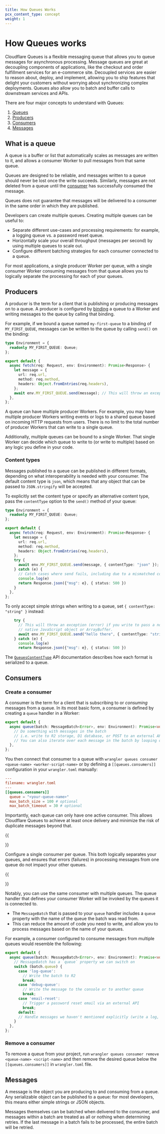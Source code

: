 ```yaml
---
title: How Queues Works
pcx_content_type: concept
weight: 1
---
```


# How Queues works

Cloudflare Queues is a flexible messaging queue that allows you to queue messages for asynchronous processing. Message queues are great at decoupling components of applications, like the checkout and order fulfillment services for an e-commerce site. Decoupled services are easier to reason about, deploy, and implement, allowing you to ship features that delight your customers without worrying about synchronizing complex deployments. Queues also allow you to batch and buffer calls to downstream services and APIs.

There are four major concepts to understand with Queues:

1. [Queues](#what-is-a-queue)
2. [Producers](#producers)
3. [Consumers](#consumers)
4. [Messages](#messages)

## What is a queue

A queue is a buffer or list that automatically scales as messages are written to it, and allows a consumer Worker to pull messages from that same queue.

Queues are designed to be reliable, and messages written to a queue should never be lost once the write succeeds. Similarly, messages are not deleted from a queue until the [consumer](#consumers) has successfully consumed the message.

Queues does not guarantee that messages will be delivered to a consumer in the same order in which they are published.

Developers can create multiple queues. Creating multiple queues can be useful to:

* Separate different use-cases and processing requirements: for example, a logging queue vs. a password reset queue.
* Horizontally scale your overall throughput (messages per second) by using multiple queues to scale out.
* Configure different batching strategies for each consumer connected to a queue.

For most applications, a single producer Worker per queue, with a single consumer Worker consuming messages from that queue allows you to logically separate the processing for each of your queues.

## Producers

A producer is the term for a client that is publishing or producing messages on to a queue. A producer is configured by [binding](/workers/configuration/bindings/) a queue to a Worker and writing messages to the queue by calling that binding.

For example, if we bound a queue named `my-first-queue` to a binding of `MY_FIRST_QUEUE`, messages can be written to the queue by calling `send()` on the binding:

```ts
type Environment = {
  readonly MY_FIRST_QUEUE: Queue;
};

export default {
  async fetch(req: Request, env: Environment): Promise<Response> {
    let message = {
      url: req.url,
      method: req.method,
      headers: Object.fromEntries(req.headers),
    };
    await env.MY_FIRST_QUEUE.send(message); // This will throw an exception if the send fails for any reason
  },
};
```

A queue can have multiple producer Workers. For example, you may have multiple producer Workers writing events or logs to a shared queue based on incoming HTTP requests from users. There is no limit to the total number of producer Workers that can write to a single queue.

Additionally, multiple queues can be bound to a single Worker. That single Worker can decide which queue to write to (or write to multiple) based on any logic you define in your code.

### Content types

Messages published to a queue can be published in different formats, depending on what interoperability is needed with your consumer. The default content type is `json`, which means that any object that can be passed to `JSON.stringify` will be accepted. 

To explicitly set the content type or specify an alternative content type, pass the `contentType` option to the `send()` method of your queue:

```ts
type Environment = {
  readonly MY_FIRST_QUEUE: Queue;
};

export default {
  async fetch(req: Request, env: Environment): Promise<Response> {
    let message = {
      url: req.url,
      method: req.method,
      headers: Object.fromEntries(req.headers),
    };
    try {
      await env.MY_FIRST_QUEUE.send(message, { contentType: "json" }); // "json" is the default
    } catch (e) {
      // Catch cases where send fails, including due to a mismatched content type
      console.log(e)
      return Response.json({"msg": e}, { status: 500 })
    }
  },
};
```

To only accept simple strings when writing to a queue, set `{ contentType: "string" }` instead:

```ts
    try {
      // This will throw an exception (error) if you write to pass a non-string to the queue, such as a
      // native JavaScript object or ArrayBuffer.
      await env.MY_FIRST_QUEUE.send("hello there", { contentType: "string" }); // explicitly set 'string'
    } catch (e) {
      console.log(e)
      return Response.json({"msg": e}, { status: 500 })
```

The [`QueuesContentType`](/queues/reference/javascript-apis/#queuescontenttype) API documentation describes how each format is serialized to a queue.

## Consumers

### Create a consumer

A consumer is the term for a client that is subscribing to or _consuming_ messages from a queue. In its most basic form, a consumer is defined by creating a `queue` handler in a Worker:

```ts
export default {
  async queue(batch: MessageBatch<Error>, env: Environment): Promise<void> {
    // Do something with messages in the batch
    // i.e. write to R2 storage, D1 database, or POST to an external API
    // You can also iterate over each message in the batch by looping over batch.messages
  },
};
```

You then connect that consumer to a queue with `wrangler queues consumer <queue-name> <worker-script-name>` or by defining a `[[queues.consumers]]` configuration in your `wrangler.toml` manually:

```toml
---
filename: wrangler.toml
---
[[queues.consumers]]
  queue = "<your-queue-name>"
  max_batch_size = 100 # optional
  max_batch_timeout = 30 # optional
```

Importantly, each queue can only have one active consumer. This allows Cloudflare Queues to achieve at least once delivery and minimize the risk of duplicate messages beyond that.

{{<Aside type="note" header="Best practice">}}

Configure a single consumer per queue. This both logically separates your queues, and ensures that errors (failures) in processing messages from one queue do not impact your other queues.

{{</Aside>}}

Notably, you can use the same consumer with multiple queues. The queue handler that defines your consumer Worker will be invoked by the queues it is connected to.

* The `MessageBatch` that is passed to your `queue` handler includes a `queue` property with the name of the queue the batch was read from.
* This can reduce the amount of code you need to write, and allow you to process messages based on the name of your queues.

For example, a consumer configured to consume messages from multiple queues would resemble the following:

```ts
export default {
  async queue(batch: MessageBatch<Error>, env: Environment): Promise<void> {
    // MessageBatch has a `queue` property we can switch on
    switch (batch.queue) {
      case 'log-queue':
        // Write the batch to R2
        break;
      case 'debug-queue':
        // Write the message to the console or to another queue
        break;
      case 'email-reset':
        // Trigger a password reset email via an external API
        break;
      default:
      // Handle messages we haven't mentioned explicitly (write a log, push to a DLQ)
    }
  },
};
```
### Remove a consumer

To remove a queue from your project, run `wrangler queues consumer remove <queue-name> <script-name>` and then remove the desired queue below the `[[queues.consumers]]` in `wrangler.toml` file.

## Messages

A message is the object you are producing to and consuming from a queue. Any serializable object can be published to a queue: for most developers, this means either simple strings or JSON objects.

Messages themselves can be batched when delivered to the consumer, and messages within a batch are treated as all or nothing when determining retries. If the last message in a batch fails to be processed, the entire batch will be retried.
